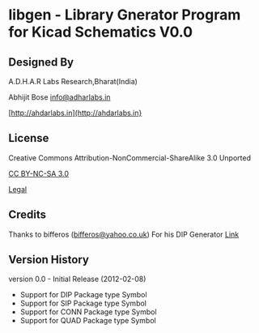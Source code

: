 libgen - Library Gnerator Program for Kicad Schematics V0.0
===========================================================

Designed By
-----------
A.D.H.A.R Labs Research,Bharat(India)

Abhijit Bose [info@adharlabs.in](mailto:info@adharlabs.in)

[http://ahdarlabs.in](http://ahdarlabs.in}

License
--------
Creative Commons Attribution-NonCommercial-ShareAlike 3.0 Unported

[CC BY-NC-SA 3.0](http://creativecommons.org/licenses/by-nc-sa/3.0/)

[Legal](http://creativecommons.org/licenses/by-nc-sa/3.0/legalcode)
 
Credits
--------
 Thanks to bifferos (bifferos@yahoo.co.uk) For his DIP Generator
 [Link](http://tech.groups.yahoo.com/group/kicad-users/files/DIP%20generation%20helper/)

Version History
---------------
version 0.0 - Initial Release (2012-02-08)
 *  Support for DIP Package type Symbol
 *  Support for SIP Package type Symbol
 *  Support for CONN Package type Symbol
 *  Support for QUAD Package type Symbol

